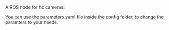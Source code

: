 A ROS node for hc cameras. 

You can use the parameters.yaml file inside the config folder, to change the paramters to your needs.
